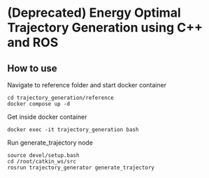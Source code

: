 # (Deprecated) Energy Optimal Trajectory Generation using C++ and ROS
## How to use 
Navigate to reference folder and start docker container
```
cd trajectory_generation/reference
docker compose up -d 
```
Get inside docker container 
```
docker exec -it trajectory_generation bash 
```
Run generate_trajectory node 
```
source devel/setup.bash
cd /root/catkin_ws/src
rosrun trajectory_generator generate_trajectory
```